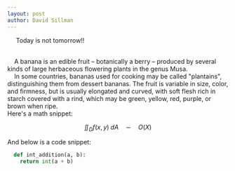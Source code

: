 ```yaml
---
layout: post
author: David Sillman
---
```


&nbsp;&nbsp;&nbsp;&nbsp; Today is not tomorrow!!

<br>
&nbsp;&nbsp;&nbsp;&nbsp;A banana is an edible fruit – botanically a berry – produced by several kinds
of large herbaceous flowering plants in the genus Musa.

<br>
&nbsp;&nbsp;&nbsp;&nbsp;In some countries, bananas used for cooking may be called "plantains",
distinguishing them from dessert bananas. The fruit is variable in size, color,
and firmness, but is usually elongated and curved, with soft flesh rich in
starch covered with a rind, which may be green, yellow, red, purple, or brown
when ripe.

<br>
Here's a math snippet:

$$
\iint_{D} f(x,y)\;dA \quad \sim \quad O(X)
$$

And below is a code snippet:

~~~ python
  def int_addition(a, b):
    return int(a + b)
~~~
